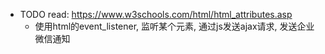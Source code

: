 + TODO read: https://www.w3schools.com/html/html_attributes.asp
    + 使用html的event_listener, 监听某个元素, 通过js发送ajax请求, 发送企业微信通知
